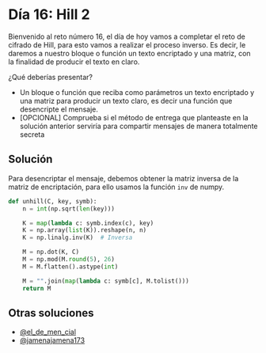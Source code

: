 # Día 16: Hill 2

Bienvenido al reto número 16, el día de hoy vamos a completar el reto de cifrado de Hill, para esto vamos a realizar el proceso inverso. Es decir, le daremos a nuestro bloque o función un texto encriptado y una matriz, con la finalidad de producir el texto en claro.

¿Qué deberías presentar?

- Un bloque o función que reciba como parámetros un texto encriptado y una matriz para producir un texto claro, es decir una función que desencripte el mensaje.
- [OPCIONAL] Comprueba si el método de entrega que planteaste en la solución anterior serviría para compartir mensajes de manera totalmente secreta

## Solución

Para desencriptar el mensaje, debemos obtener la matriz inversa de la matriz de encriptación, para ello usamos la función `inv` de numpy.

```python
def unhill(C, key, symb):
    n = int(np.sqrt(len(key)))

    K = map(lambda c: symb.index(c), key)
    K = np.array(list(K)).reshape(n, n)
    K = np.linalg.inv(K)  # Inversa

    M = np.dot(K, C)
    M = np.mod(M.round(5), 26)
    M = M.flatten().astype(int)

    M = "".join(map(lambda c: symb[c], M.tolist()))
    return M
```

## Otras soluciones

- [@el_de_men_cial](https://www.instagram.com/p/Cj4rktrutnU/)
- [@jamenajamena173](https://www.instagram.com/p/Cj11nxOtn8x/)
